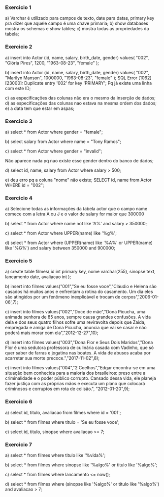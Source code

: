 ### Exercicio 1

a) Varchar é utilizado para campos de texto, date para datas, primary key pra 
dizer que aquele campo é uma chave primaria;
b) show databases mostra os schemas e show tables; 
c) mostra todas as propriedades da tabela;

### Exercicio 2
a)
insert into Actor (id, name, salary, birth_date, gender) values(
  "002",
  "Glória Pires",
  1200,
  "1963-08-23",
  "female"
);

b)
insert into Actor (id, name, salary, birth_date, gender) values(
  "002",
  "Marilyn Manson",
  1000000,
  "1963-08-23",
  "female"
);
SQL Error [1062] [23000]: Duplicate entry '002' for key 'PRIMARY';
Pq já existe uma linha com este ID;

c) as especificações das colunas não era o mesmo da inserção de dados;
d) as especificações das colunas nao estava na mesma ordem dos dados;
e) a data tem que estar em aspas;

### Exercicio 3

a)
select * from Actor where gender = "female";

b)
select salary from Actor where name = "Tony Ramos";

c)
select * from Actor where gender = "invalid";

Não aparece nada pq nao existe esse gender dentro do banco de dados;

d) 
select id, name, salary from Actor where salary > 500;

e) deu erro pq a coluna "nome" não existe;
SELECT id, name from Actor WHERE id = "002";

### Exercicio 4

a) Selecione todas as informações da tabela actor que o campo name comece com a letra
A ou J e o valor de salary for maior que 300000

b)
select * from Actor where name not like 'A%' and salary > 350000;

c)
select * from Actor where UPPER(name) like '%g%';

d)
select * from Actor where (UPPER(name) like '%A%' or UPPER(name) like '%G%') and 
salary between 350000 and 900000;

### Exercicio 5
a)
create table filmes(
  id int primary key,
  nome varchar(255),
  sinopse text,
  lancamento date,
  avaliacao int
);

b)
insert into filmes values("001","Se eu fosse voce","Cláudio e Helena são casados há muitos anos e enfrentam a rotina do casamento. Um dia eles são atingidos por um fenômeno inexplicável e trocam de corpos",'2006-01-06',7);

c)
insert into filmes values("002","Doce de mãe","Dona Picucha, uma animada senhora de 85 anos, sempre causa grandes confusões. A vida dela e dos seus quatro filhos sofre uma reviravolta depois que Zaida, empregada e amiga de Dona Picucha, anuncia que vai se casar e não poderá mais morar com ela","2012-12-27",10);

d)
insert into filmes values("003","Dona Flor e Seus Dois Maridos","Dona Flor é uma sedutora professora de culinária casada com Vadinho, que só quer saber de farras e jogatina nas boates. A vida de abusos acaba por acarretar sua morte precoce.","2017-11-02",8);

e)
insert into filmes values("004","2 Coelhos","Edgar encontra-se em uma situação bem conhecida para a maioria dos brasileiros: preso entre a criminalidade e o poder público corrupto. Cansado dessa vida, ele planeja fazer justiça com as próprias mãos e executa um plano que colocará criminosos e corruptos em rota de colisão.", "2012-01-20",9);

### Exercicio 6
a)
select id, titulo, avaliacao from filmes where id = '001';

b)
select * from filmes where titulo = 'Se eu fosse voce';

c)
select id, titulo, sinopse where avaliacao >= 7;

### Exercicio 7
a)
select * from filmes where titulo like '%vida%';

b)
select * from filmes where sinopse like '%algo%' or titulo like '%algo%';

c)
select * from filmes where lancamento <= now();

d)
select * from filmes where (sinopse like '%algo%' or titulo like '%algo%') and avaliacao > 7;